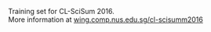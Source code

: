 Training set for CL-SciSum 2016. <BR>
More information at <a href="http://wing.comp.nus.edu.sg/cl-scisumm2016/#c">wing.comp.nus.edu.sg/cl-scisumm2016</a>
